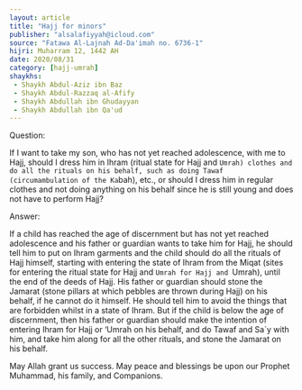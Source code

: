 ```yaml
---
layout: article
title: "Hajj for minors"
publisher: "alsalafiyyah@icloud.com"
source: "Fatawa Al-Lajnah Ad-Da'imah no. 6736-1"
hijri: Muharram 12, 1442 AH
date: 2020/08/31
category: [hajj-umrah]
shaykhs: 
 - Shaykh Abdul-Aziz ibn Baz
 - Shaykh Abdul-Razzaq al-Afify
 - Shaykh Abdullah ibn Ghudayyan
 - Shaykh Abdullah ibn Qa'ud
---
```


Question:

If I want to take my son, who has not yet reached adolescence, with me to Hajj, should I dress him in Ihram (ritual state for Hajj and `Umrah) clothes and do all the rituals on his behalf, such as doing Tawaf (circumambulation of the Ka`bah), etc., or should I dress him in regular clothes and not doing anything on his behalf since he is still young and does not have to perform Hajj?

Answer:

If a child has reached the age of discernment but has not yet reached adolescence and his father or guardian wants to take him for Hajj, he should tell him to put on Ihram garments and the child should do all the rituals of Hajj himself, starting with entering the state of Ihram from the Miqat (sites for entering the ritual state for Hajj and `Umrah for Hajj and `Umrah), until the end of the deeds of Hajj. His father or guardian should stone the Jamarat (stone pillars at which pebbles are thrown during Hajj) on his behalf, if he cannot do it himself. He should tell him to avoid the things that are forbidden whilst in a state of Ihram. But if the child is below the age of discernment, then his father or guardian should make the intention of entering Ihram for Hajj or ‘Umrah on his behalf, and do Tawaf and Sa`y with him, and take him along for all the other rituals, and stone the Jamarat on his behalf.

May Allah grant us success. May peace and blessings be upon our Prophet Muhammad, his family, and Companions.
